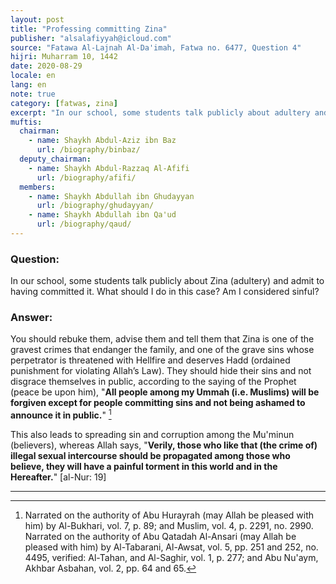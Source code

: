 ```yaml
---
layout: post
title: "Professing committing Zina"
publisher: "alsalafiyyah@icloud.com"
source: "Fatawa Al-Lajnah Al-Da'imah, Fatwa no. 6477, Question 4"
hijri: Muharram 10, 1442
date: 2020-08-29
locale: en
lang: en
note: true
category: [fatwas, zina]
excerpt: "In our school, some students talk publicly about adultery and admit to having committed it. What should I do in this case? Am I considered sinful?"
muftis:
  chairman: 
    - name: Shaykh Abdul-Aziz ibn Baz
      url: /biography/binbaz/
  deputy_chairman:
    - name: Shaykh Abdul-Razzaq Al-Afifi
      url: /biography/afifi/
  members: 
    - name: Shaykh Abdullah ibn Ghudayyan
      url: /biography/ghudayyan/
    - name: Shaykh Abdullah ibn Qa'ud
      url: /biography/qaud/
---
```


### Question: 

In our school, some students talk publicly about Zina (adultery) and admit to having committed it. What should I do in this case? Am I considered sinful?

### Answer:

You should rebuke them, advise them and tell them that Zina is one of the gravest crimes that endanger the family, and one of the grave sins whose perpetrator is threatened with Hellfire and deserves Hadd (ordained punishment for violating Allah’s Law). They should hide their sins and not disgrace themselves in public, according to the saying of the Prophet (peace be upon him), "**All people among my Ummah (i.e. Muslims) will be forgiven except for people committing sins and not being ashamed to announce it in public.**" [^1]

This also leads to spreading sin and corruption among the Mu'minun (believers), whereas Allah says, "**Verily, those who like that (the crime of) illegal sexual intercourse should be propagated among those who believe, they will have a painful torment in this world and in the Hereafter.**" [al-Nur: 19]

---

[^1]: Narrated on the authority of Abu Hurayrah (may Allah be pleased with him) by Al-Bukhari, vol. 7, p. 89; and Muslim, vol. 4, p. 2291, no. 2990. Narrated on the authority of Abu Qatadah Al-Ansari (may Allah be pleased with him) by Al-Tabarani, Al-Awsat, vol. 5, pp. 251 and 252, no. 4495, verified: Al-Tahan, and Al-Saghir, vol. 1, p. 277; and Abu Nu'aym, Akhbar Asbahan, vol. 2, pp. 64 and 65.

